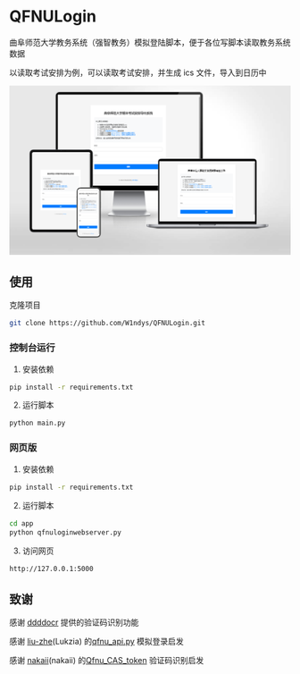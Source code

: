 # QFNULogin

曲阜师范大学教务系统（强智教务）模拟登陆脚本，便于各位写脚本读取教务系统数据

以读取考试安排为例，可以读取考试安排，并生成 ics 文件，导入到日历中

![image](assets/image.png)

## 使用

克隆项目

```bash
git clone https://github.com/W1ndys/QFNULogin.git
```

### 控制台运行

1. 安装依赖

```bash
pip install -r requirements.txt
```

2. 运行脚本

```bash
python main.py
```

### 网页版

1. 安装依赖

```bash
pip install -r requirements.txt
```

2. 运行脚本

```bash
cd app
python qfnuloginwebserver.py
```

3. 访问网页

```bash
http://127.0.0.1:5000
```

## 致谢

感谢 [ddddocr](https://github.com/sml2h3/ddddocr) 提供的验证码识别功能

感谢 [liu-zhe](https://github.com/liu-zhe)(Lukzia) 的[qfnu_api.py](https://github.com/liu-zhe/QFNU-ics/blob/main/qfnu_api.py) 模拟登录启发

感谢 [nakaii](https://github.com/nakaii-002)(nakaii) 的[Qfnu_CAS_token](https://github.com/nakaii-002/Qfnu_CAS_token) 验证码识别启发
